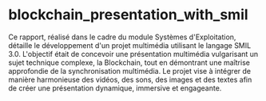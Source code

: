 # blockchain_presentation_with_smil

Ce rapport, réalisé dans le cadre du module Systèmes d'Exploitation, détaille le développement
d'un projet multimédia utilisant le langage SMIL 3.0. L'objectif était de concevoir une présentation
multimédia vulgarisant un sujet technique complexe, la Blockchain, tout en démontrant une
maîtrise approfondie de la synchronisation multimédia. Le projet vise à intégrer de manière
harmonieuse des vidéos, des sons, des images et des textes afin de créer une présentation
dynamique, immersive et engageante.
